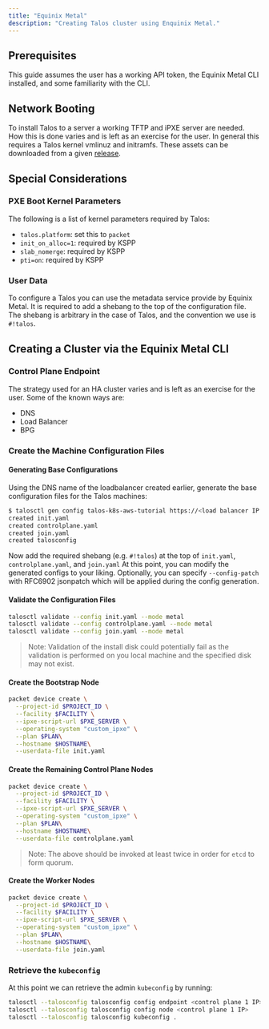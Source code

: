 ```yaml
---
title: "Equinix Metal"
description: "Creating Talos cluster using Enquinix Metal."
---
```


## Prerequisites

This guide assumes the user has a working API token, the Equinix Metal CLI installed, and some familiarity with the CLI.

## Network Booting

To install Talos to a server a working TFTP and iPXE server are needed.
How this is done varies and is left as an exercise for the user.
In general this requires a Talos kernel vmlinuz and initramfs.
These assets can be downloaded from a given [release](https://github.com/talos-systems/talos/releases).

## Special Considerations

### PXE Boot Kernel Parameters

The following is a list of kernel parameters required by Talos:

- `talos.platform`: set this to `packet`
- `init_on_alloc=1`: required by KSPP
- `slab_nomerge`: required by KSPP
- `pti=on`: required by KSPP

### User Data

<!-- textlint-disable one-sentence-per-line -->

To configure a Talos you can use the metadata service provide by Equinix Metal.
It is required to add a shebang to the top of the configuration file.
The shebang is arbitrary in the case of Talos, and the convention we use is `#!talos`.

<!-- textlint-enable one-sentence-per-line -->

## Creating a Cluster via the Equinix Metal CLI

### Control Plane Endpoint

The strategy used for an HA cluster varies and is left as an exercise for the user.
Some of the known ways are:

- DNS
- Load Balancer
- BPG

### Create the Machine Configuration Files

#### Generating Base Configurations

Using the DNS name of the loadbalancer created earlier, generate the base configuration files for the Talos machines:

```bash
$ talosctl gen config talos-k8s-aws-tutorial https://<load balancer IP or DNS>:<port>
created init.yaml
created controlplane.yaml
created join.yaml
created talosconfig
```

Now add the required shebang (e.g. `#!talos`) at the top of `init.yaml`, `controlplane.yaml`, and `join.yaml`
At this point, you can modify the generated configs to your liking.
Optionally, you can specify `--config-patch` with RFC6902 jsonpatch which will be applied during the config generation.

#### Validate the Configuration Files

```bash
talosctl validate --config init.yaml --mode metal
talosctl validate --config controlplane.yaml --mode metal
talosctl validate --config join.yaml --mode metal
```

> Note: Validation of the install disk could potentially fail as the validation
> is performed on you local machine and the specified disk may not exist.

#### Create the Bootstrap Node

```bash
packet device create \
  --project-id $PROJECT_ID \
  --facility $FACILITY \
  --ipxe-script-url $PXE_SERVER \
  --operating-system "custom_ipxe" \
  --plan $PLAN\
  --hostname $HOSTNAME\
  --userdata-file init.yaml
```

#### Create the Remaining Control Plane Nodes

```bash
packet device create \
  --project-id $PROJECT_ID \
  --facility $FACILITY \
  --ipxe-script-url $PXE_SERVER \
  --operating-system "custom_ipxe" \
  --plan $PLAN\
  --hostname $HOSTNAME\
  --userdata-file controlplane.yaml
```

> Note: The above should be invoked at least twice in order for `etcd` to form quorum.

#### Create the Worker Nodes

```bash
packet device create \
  --project-id $PROJECT_ID \
  --facility $FACILITY \
  --ipxe-script-url $PXE_SERVER \
  --operating-system "custom_ipxe" \
  --plan $PLAN\
  --hostname $HOSTNAME\
  --userdata-file join.yaml
```

### Retrieve the `kubeconfig`

At this point we can retrieve the admin `kubeconfig` by running:

```bash
talosctl --talosconfig talosconfig config endpoint <control plane 1 IP>
talosctl --talosconfig talosconfig config node <control plane 1 IP>
talosctl --talosconfig talosconfig kubeconfig .
```
